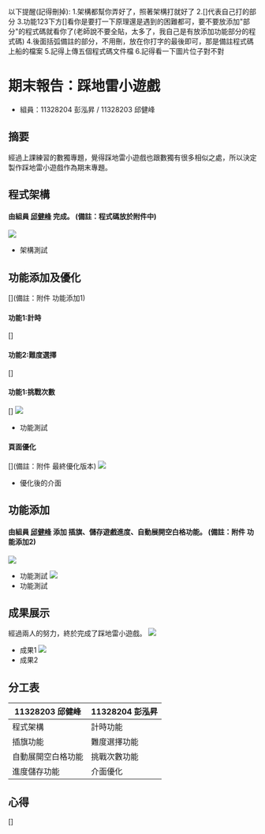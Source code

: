 以下提醒(記得刪掉):
1.架構都幫你弄好了，照著架構打就好了
2.[]代表自己打的部分
3.功能123下方[]看你是要打一下原理還是遇到的困難都可，要不要放添加"部分"的程式碼就看你了(老師說不要全貼，太多了，我自己是有放添加功能部分的程式碼)
4.後面括弧備註的部分，不用刪，放在你打字的最後即可，那是備註程式碼上船的檔案
5.記得上傳五個程式碼文件檔
6.記得看一下圖片位子對不對


# 期末報告：踩地雷小遊戲
- 組員：11328204 彭泓昇 / 11328203 邱健峰
## 摘要
經過上課練習的數獨專題，覺得踩地雷小遊戲也跟數獨有很多相似之處，所以決定製作踩地雷小遊戲作為期末專題。
## 程式架構
#### 由組員 <u>邱健峰</u> 完成。 (備註：程式碼放於附件中)
![](20250611222101_遊戲架構.png)
- 架構測試
## 功能添加及優化
[](備註：附件 功能添加1)
#### 功能1:計時
[]
#### 功能2:難度選擇
[]
#### 功能1:挑戰次數
[]
![](20250611222748_功能添加1.png)
- 功能測試
#### 頁面優化
[](備註：附件 最終優化版本)
![](20250611232849_最終成果.png)
- 優化後的介面
## 功能添加
#### 由組員 <u>邱健峰</u> 添加 **插旗、儲存遊戲進度、自動展開空白格**功能。 (備註：附件 功能添加2)
![](20250611233143_功能測試.png)
- 功能測試
![](20250611232650_功能添加2.png)
- 功能測試

## 成果展示
經過兩人的努力，終於完成了踩地雷小遊戲。
![](20250611233433_start.png)
- 成果1
![](20250611233440_play.png)
- 成果2

## 分工表
|11328203 邱健峰| 11328204 彭泓昇|
| - | - |
|程式架構 |計時功能 |
|插旗功能 |難度選擇功能 |
|自動展開空白格功能 |挑戰次數功能 |
|進度儲存功能 |介面優化 |
## 心得
[]
